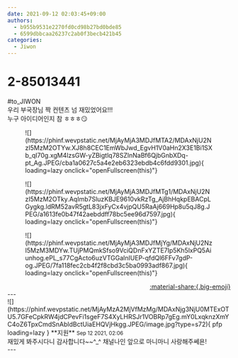 ```yaml
---
date: 2021-09-12 02:03:45+09:00
authors:
  - b955b9531e2270fd0cd98b27bd0bde85
  - 6599dbbcaa26237c2ab0f3becb421b45
categories:
  - Jiwon
---
```


# 2-85013441

<div class="post-container" markdown="1">
<div class="content-container md-sidebar__scrollwrap" markdown="1">

\#to_JIWON<br>우리 부국장님 짝 컨텐츠 넘 재밌었어요!!!<br>누구 아이디어인지 참 ㅎㅎㅎ😏
<figure markdown="1">
![](https://phinf.wevpstatic.net/MjAyMjA3MDJfMTA2/MDAxNjU2NzI5MzM2OTYw.XJ8h8CEC1EmWbJwd_EgvH1V0aHn2X3E1Bi1SXb_qI70g.xgM4lzsGW-yZBigtlq78SZlnNaBf6QjbGnbXDq-pt_Ag.JPEG/cba1a0627c5a4e2eb6323ebdb4c6fdd9301.jpg){ loading=lazy onclick="openFullscreen(this)"}
</figure>

<figure markdown="1">
![](https://phinf.wevpstatic.net/MjAyMjA3MDJfMTg1/MDAxNjU2NzI5MzM2OTky.AqImb7SluzKBJE9610vkRzTg_AjBhHqkpEBACpLGygkg.ldRM52avR5gtL83jxFyCx4vjpQU5RaAj669Hp8u5qJ8g.JPEG/a1613fe0b47f42aebddff78bc5ee96d7597.jpg){ loading=lazy onclick="openFullscreen(this)"}
</figure>

<figure markdown="1">
![](https://phinf.wevpstatic.net/MjAyMjA3MDJfMjYg/MDAxNjU2NzI5MzM3MDYw.TUjPMQmkSfso9VciQDnFxYZTE7Ip5Kh5lxPQ5Aiunhog.ePL_s77CgActo6uzVTGGalnIUEP-qfdQl6FFv7gdP-og.JPEG/7fa118fec2cb4f2f8cbd3c5ba0993adf867.jpg){ loading=lazy onclick="openFullscreen(this)"}
</figure>


</div>
</div>

<div style="text-align: right;" markdown="1">
<a href="https://weverse.io/fromis9/fanpost/2-85013441" style="text-align: right;">:material-share:{.big-emoji}</a>
</div>
---

<div class="comments-container md-sidebar__scrollwrap" markdown="1">
<div class="comment" markdown="1">
<div class='id-container' markdown="1">
![](https://phinf.wevpstatic.net/MjAyMzA2MjVfMzMg/MDAxNjg3NjU0MTExOTU5.7GFeCpkRW4jdCPevFi1sgeF7S4XyLHRSJr1VOBRp7gEg.mY0LxqknzXmYC4oZ6TpxCmdSnAbldBctUiaEHQVjHkgg.JPEG/image.jpg?type=s72){ pfp loading=lazy }
**<span class="artist">지원</span>** <small>Sep 12 2021, 02:06</small><br>
</div>
<div class='comment-body' markdown="1">
재밌게 봐주시다니 감사합니다~~^_^ 채널나인 앞으로 마니마니 사랑해주쎄욘!
</div>
</div>
</div>
---
